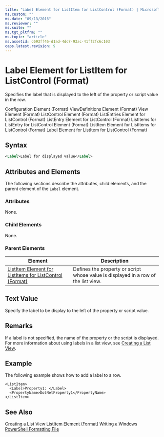 ```yaml
---
title: "Label Element for ListItem for ListControl (Format) | Microsoft Docs"
ms.custom: ""
ms.date: "09/13/2016"
ms.reviewer: ""
ms.suite: ""
ms.tgt_pltfrm: ""
ms.topic: "article"
ms.assetid: c693ff46-d1ad-4dc7-93ac-41ff2fc6c103
caps.latest.revision: 9
---
```

# Label Element for ListItem for ListControl (Format)
Specifies the label that is displayed to the left of the property or script value in the row.

 Configuration Element (Format)
ViewDefinitions Element (Format)
View Element (Format)
ListControl Element (Format)
ListEntries Element for ListControl (Format)
ListEntry Element for ListControl (Format)
ListItems for ListEntry for ListControl Element (Format)
ListItem Element for ListItems for ListControl (Format)
Label Element for ListItem for ListControl (Format)

## Syntax

```xml
<Label>Label for displayed value</Label>
```

## Attributes and Elements
 The following sections describe the attributes, child elements, and the parent element of the `Label` element.

### Attributes
 None.

### Child Elements
 None.

### Parent Elements

|Element|Description|
|-------------|-----------------|
|[ListItem Element for ListItems for ListControl (Format)](./listitem-element-for-listitems-for-listcontrol-format.md)|Defines the property or script whose value is displayed in a row of the list view.|

## Text Value
 Specify the label to be display to the left of the property or script value.

## Remarks
 If a label is not specified, the name of the property or the script is displayed. For more information about using labels in a list view, see [Creating a List View](./creating-a-list-view.md).

## Example
 The following example shows how to add a label to a row.

```
<ListItem>
  <Label>Property1: </Label>
  <PropertyName>DotNetProperty1</PropertyName>
</ListItem>

```

## See Also
 [Creating a List View](./creating-a-list-view.md)
 [ListItem Element (Format)](./listitem-element-for-listitems-for-listcontrol-format.md)
 [Writing a Windows PowerShell Formatting File](./writing-a-windows-powershell-formatting-file.md)
